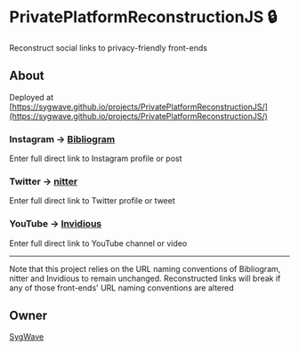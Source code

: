 # PrivatePlatformReconstructionJS 🔒

Reconstruct social links to privacy-friendly front-ends

## About

Deployed at [https://sygwave.github.io/projects/PrivatePlatformReconstructionJS/](https://sygwave.github.io/projects/PrivatePlatformReconstructionJS/)

### Instagram -> [Bibliogram](https://github.com/cloudrac3r/bibliogram)

Enter full direct link to Instagram profile or post

### Twitter -> [nitter](https://github.com/zedeus/nitter)

Enter full direct link to Twitter profile or tweet

### YouTube -> [Invidious](https://github.com/iv-org/invidious)

Enter full direct link to YouTube channel or video

---

Note that this project relies on the URL naming conventions of Bibliogram, nitter and Invidious to remain unchanged. Reconstructed links will break if any of those front-ends' URL naming conventions are altered

## Owner

[SygWave](https://sygwave.github.io)
